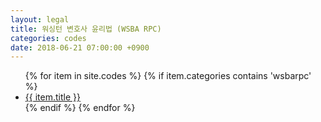 ```yaml
---
layout: legal
title: 워싱턴 변호사 윤리법 (WSBA RPC)
categories: codes
date: 2018-06-21 07:00:00 +0900
---
```


<div class="toc">
<ul class="post">
  {% for item in site.codes %} 
  {% if item.categories contains 'wsbarpc' %}
  <li class="post-title">
    <a href="{{ site.baseurl }}{{ item.url }}">{{ item.title }}</a>
  </li>
  {% endif %}
  {% endfor %}
</ul>
</div>
